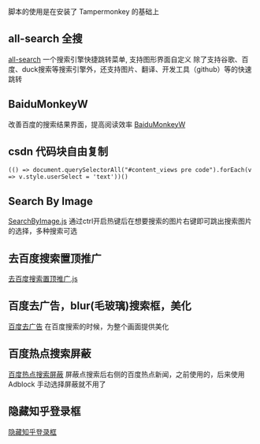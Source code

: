 脚本的使用是在安装了 Tampermonkey 的基础上

## all-search 全搜
[all-search](./all_search.js)
一个搜索引擎快捷跳转菜单, 支持图形界面自定义
除了支持谷歌、百度、duck搜索等搜索引擎外，还支持图片、翻译、开发工具（github）等的快速跳转

## BaiduMonkeyW
 改善百度的搜索结果界面，提高阅读效率
 [BaiduMonkeyW](./BaiduMonkeyW.js)


 ##	csdn 代码块自由复制
 ```
 (() => document.querySelectorAll("#content_views pre code").forEach(v => v.style.userSelect = 'text'))()
 ```

## Search By Image
[SearchByImage.js](./SearchByImage.js)
通过ctrl开启热键后在想要搜索的图片右键即可跳出搜索图片的选择，多种搜索可选

## 去百度搜索置顶推广
[去百度搜索置顶推广.js](./去百度搜索置顶推广.js)

## 百度去广告，blur(毛玻璃)搜索框，美化
[百度去广告](./百度去广告.js)
在百度搜索的时候，为整个画面提供美化

## 百度热点搜索屏蔽
[百度热点搜索屏蔽](./百度热点搜索屏蔽.js)
屏蔽点搜索后右侧的百度热点新闻，之前使用的，后来使用 Adblock 手动选择屏蔽就不用了

## 隐藏知乎登录框
[隐藏知乎登录框](./隐藏知乎登录框.js)